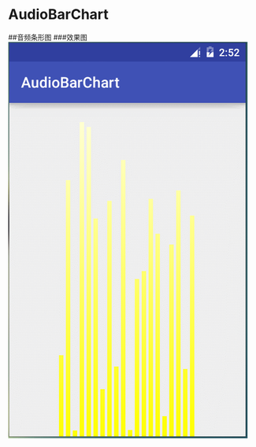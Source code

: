 # AudioBarChart
##音频条形图
###效果图 
![image](https://github.com/LittleMonsterr/AudioBarChart/blob/master/Git/AudioBarChart_effect.gif)
